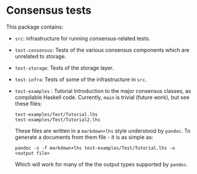 # Consensus tests

This package contains:

* `src`: infrastructure for running consensus-related tests.

* `test-consensus`: Tests of the various consensus components which are
  unrelated to storage.

* `test-storage`: Tests of the storage layer.

* `test-infra`: Tests of some of the infrastructure in `src`.

* `test-examples` : Tutorial Introduction to the major consensus classes, 
  as compilable Haskell code. Currently, `main` is trivial (future work), but
  see these files:
  ```
  test-examples/Test/Tutorial.lhs
  test-examples/Test/Tutorial2.lhs
  ```
  
  These files are written in a `markdown+lhs` style understood by `pandoc`.
  To generate a documents from them file - it is as simple as:
    ```
    pandoc -s -f markdown+lhs test-examples/Test/Tutorial.lhs -o <output file>
    ```
  Which will work for many of the the output types supported by `pandoc`.
